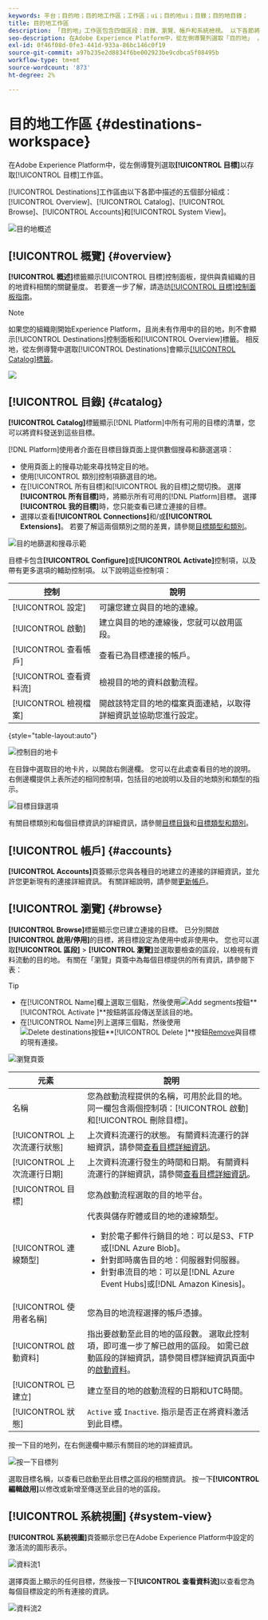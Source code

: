 ```yaml
---
keywords: 平台；目的地；目的地工作區；工作區；ui；目的地ui；目錄；目的地目錄；
title: 目的地工作區
description: 「目的地」工作區包含四個區段：目錄、瀏覽、帳戶和系統檢視。 以下各節將說明這些規則。
seo-description: 在Adobe Experience Platform中，從左側導覽列選取「目的地」 ，以存取目的地工作區。
exl-id: 0f46f08d-0fe3-441d-933a-86bc146c0f19
source-git-commit: a97b235e2d8834f6be002923be9cdbca5f08495b
workflow-type: tm+mt
source-wordcount: '873'
ht-degree: 2%

---
```


# 目的地工作區 {#destinations-workspace}

在Adobe Experience Platform中，從左側導覽列選取&#x200B;**[!UICONTROL 目標]**&#x200B;以存取[!UICONTROL 目標]工作區。

[!UICONTROL Destinations]工作區由以下各節中描述的五個部分組成：[!UICONTROL Overview]、[!UICONTROL Catalog]、[!UICONTROL Browse]、[!UICONTROL Accounts]和[!UICONTROL System View]。

![目的地概述](../assets/ui/workspace/destinations-overview.png)

## [!UICONTROL 概覽] {#overview}

**[!UICONTROL 概述]**&#x200B;標籤顯示[!UICONTROL 目標]控制面板，提供與貴組織的目的地資料相關的關鍵量度。 若要進一步了解，請造訪[[!UICONTROL 目標]控制面板指南](../../dashboards/guides/destinations.md)。

>[!NOTE]
>
>如果您的組織剛開始Experience Platform，且尚未有作用中的目的地，則不會顯示[!UICONTROL Destinations]控制面板和[!UICONTROL Overview]標籤。 相反地，從左側導覽中選取[!UICONTROL Destinations]會顯示[[!UICONTROL Catalog]標籤](#catalog)。

![](../../dashboards/images/destinations/dashboard-overview.png)

## [!UICONTROL 目錄] {#catalog}

**[!UICONTROL Catalog]**&#x200B;標籤顯示[!DNL Platform]中所有可用的目標的清單，您可以將資料發送到這些目標。

[!DNL Platform]使用者介面在目標目錄頁面上提供數個搜尋和篩選選項：

* 使用頁面上的搜尋功能來尋找特定目的地。
* 使用[!UICONTROL 類別]控制項篩選目的地。
* 在[!UICONTROL 所有目標]和[!UICONTROL 我的目標]之間切換。 選擇&#x200B;**[!UICONTROL 所有目標]**&#x200B;時，將顯示所有可用的[!DNL Platform]目標。 選擇&#x200B;**[!UICONTROL 我的目標]**&#x200B;時，您只能查看已建立連接的目標。
* 選擇以查看&#x200B;**[!UICONTROL Connections]**&#x200B;和/或&#x200B;**[!UICONTROL Extensions]**。 若要了解這兩個類別之間的差異，請參閱[目標類型和類別](../destination-types.md)。

![目的地篩選和搜尋示範](../assets/ui/workspace/destinations-search-and-filter.gif)

目標卡包含&#x200B;**[!UICONTROL Configure]**&#x200B;或&#x200B;**[!UICONTROL Activate]**&#x200B;控制項，以及帶有更多選項的輔助控制項。 以下說明這些控制項：

| 控制 | 說明 |
|---------|----------|
| [!UICONTROL 設定] | 可讓您建立與目的地的連線。 |
| [!UICONTROL 啟動] | 建立與目的地的連線後，您就可以啟用區段。 |
| [!UICONTROL 查看帳戶] | 查看已為目標連接的帳戶。 |
| [!UICONTROL 查看資料流] | 檢視目的地的資料啟動流程。 |
| [!UICONTROL 檢視檔案] | 開啟該特定目的地的檔案頁面連結，以取得詳細資訊並協助您進行設定。 |

{style=&quot;table-layout:auto&quot;}

![控制目的地卡](../assets/ui/workspace/destination-card-options.png)

在目錄中選取目的地卡片，以開啟右側邊欄。 您可以在此處查看目的地的說明。 右側邊欄提供上表所述的相同控制項，包括目的地說明以及目的地類別和類型的指示。

![目標目錄選項](../assets/ui/workspace/destination-right-rail.png)

有關目標類別和每個目標資訊的詳細資訊，請參閱[目標目錄](../catalog/overview.md)和[目標類型和類別](../destination-types.md)。

## [!UICONTROL 帳戶] {#accounts}

**[!UICONTROL Accounts]**&#x200B;頁簽顯示您與各種目的地建立的連接的詳細資訊，並允許您更新現有的連接詳細資訊。 有關詳細說明，請參閱[更新帳戶](update-accounts.md)。

## [!UICONTROL 瀏覽] {#browse}

**[!UICONTROL Browse]**&#x200B;標籤顯示您已建立連接的目標。 已分別開啟&#x200B;**[!UICONTROL 啟用/停用]**&#x200B;的目標，將目標設定為使用中或非使用中。 您也可以選取&#x200B;**[!UICONTROL 區段]** > **[!UICONTROL 瀏覽]**&#x200B;並選取要檢查的區段，以檢視有資料流動的目的地。 有關在「瀏覽」頁簽中為每個目標提供的所有資訊，請參閱下表：

>[!TIP]
>
> * 在[!UICONTROL Name]欄上選取三個點，然後使用![Add segments按鈕](../assets/ui/workspace/add-data-symbol.png)**[!UICONTROL Activate ]**按鈕將區段傳送至該目的地。
> * 在[!UICONTROL Name]列上選擇三個點，然後使用![Delete destinations按鈕](../assets/ui/workspace/delete-destination-symbol.png)**[!UICONTROL Delete ]**按鈕[Remove](delete-destinations.md)與目標的現有連接。


![瀏覽頁簽](../assets/ui/workspace/browse-tab.png)

| 元素 | 說明 |
|---------|----------|
| 名稱 | 您為啟動流程提供的名稱，可用於此目的地。 同一欄包含兩個控制項：[!UICONTROL 啟動]和[!UICONTROL 刪除目標]。 |
| [!UICONTROL 上次流運行狀態] | 上次資料流運行的狀態。 有關資料流運行的詳細資訊，請參閱[查看目標詳細資訊](destination-details-page.md)。 |
| [!UICONTROL 上次流運行日期] | 上次資料流運行發生的時間和日期。 有關資料流運行的詳細資訊，請參閱[查看目標詳細資訊](destination-details-page.md)。 |
| [!UICONTROL 目標] | 您為啟動流程選取的目的地平台。 |
| [!UICONTROL 連線類型] | 代表與儲存貯體或目的地的連線類型。 <ul><li>對於電子郵件行銷目的地：可以是S3、FTP或[!DNL Azure Blob]。</li><li>針對即時廣告目的地：伺服器對伺服器。</li><li>針對串流目的地：可以是[!DNL Azure Event Hubs]或[!DNL Amazon Kinesis]。</li></ul> |
| [!UICONTROL 使用者名稱] | 您為目的地流程選擇的帳戶憑據。 |
| [!UICONTROL 啟動資料] | 指出要啟動至此目的地的區段數。 選取此控制項，即可進一步了解已啟用的區段。 如需已啟動區段的詳細資訊，請參閱目標詳細資訊頁面中的[啟動資料](/help/destinations/ui/destination-details-page.md#activation-data)。 |
| [!UICONTROL 已建立] | 建立至目的地的啟動流程的日期和UTC時間。 |
| [!UICONTROL 狀態] | `Active` 或 `Inactive`. 指示是否正在將資料激活到此目標。 |

按一下目的地列，在右側邊欄中顯示有關目的地的詳細資訊。

![按一下目標列](../assets/ui/workspace/click-destination-row.png)

選取目標名稱，以查看已啟動至此目標之區段的相關資訊。 按一下&#x200B;**[!UICONTROL 編輯啟用]**&#x200B;以修改或新增至傳送至此目的地的區段。

## [!UICONTROL 系統視圖] {#system-view}

**[!UICONTROL 系統視圖]**&#x200B;頁簽顯示您已在Adobe Experience Platform中設定的激活流的圖形表示。

![資料流1](../assets/ui/workspace/data-flows1.png)

選擇頁面上顯示的任何目標，然後按一下&#x200B;**[!UICONTROL 查看資料流]**&#x200B;以查看您為每個目標設定的所有連接的資訊。

![資料流2](../assets/ui/workspace/data-flows2.png)

